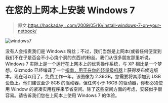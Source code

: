 # 在您的上网本上安装 Windows 7

> 原文:[https://hackaday . com/2009/05/16/install-windows-7-on-your-netbook/](https://hackaday.com/2009/05/16/install-windows-7-on-your-netbook/)

![windows7](../Images/9f1de9046f4d273f581a6a1f8021eb41.png "windows7")

没有人会指责我们是 Windows 粉丝；不过，我们当然是上网本(或者任何便宜到我们不在乎是否会不小心烧个洞的东西)的粉丝。我们从很多朋友那里听说，Windows 7 实际上是一个运行在上网本上的优秀操作系统，与 XP 相比是一个梦想。Gizmodo 已经编译了一个[指南，用于在你的轻量级机器](http://gizmodo.com/5257386/how-to-install-windows-7-on-almost-any-netbook "Gizmodo - How To Install Windows 7 On Almost Any Netbook - Windows 7 netbook installation")上获得发布候选版本。现在可以用了，免费工作一年。该图像为 2.36GB，您需要将其添加到 USB 设备上。他们建议至少 8GB 的驱动器，但任何小于 16GB 的驱动器，你都必须使用 Window 的紧凑实用程序来节省空间。除了这些空间方面的考虑，安装似乎很容易。请告诉我们您在上网本上使用 Windows 7 的体验。